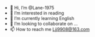 - 👋 Hi, I’m @Lane-1975
- 👀 I’m interested in reading
- 🌱 I’m currently learning English
- 💞️ I’m looking to collaborate on ...
- 📫 How to reach me Ljj9908@163.com

<!---
Lane-1975/Lane-1975 is a ✨ special ✨ repository because its `README.md` (this file) appears on your GitHub profile.
You can click the Preview link to take a look at your changes.
--->
